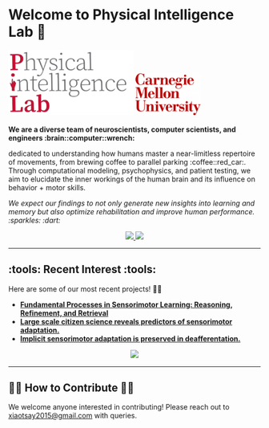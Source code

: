 # Welcome to Physical Intelligence Lab :wave: 

<div align="left">
   <img src="https://github.com/physicalintelligencelab/.github/blob/main/image-removebg-preview%20(1).png?raw=true" alt="Lab Logo" width="250"/>
  <img src="https://github.com/physicalintelligencelab/.github/blob/main/cmu.png?raw=true" alt="CMU Logo" width="130"/>
</div>


<br/>

<div align="left">
  <strong>We are a diverse team of neuroscientists, computer scientists, and engineers :brain::computer::wrench:</strong>
</div>

<p align="left">dedicated to understanding how humans master a near-limitless repertoire of movements, from brewing coffee to parallel parking :coffee::red_car:. Through computational modeling, psychophysics, and patient testing, we aim to elucidate the inner workings of the human brain and its influence on behavior + motor skills.</p>

<p align="left"><em>We expect our findings to not only generate new insights into learning and memory but also optimize rehabilitation and improve human performance. :sparkles: :dart:</em></p>

<div align="center">
  <a href="https://www.tsaylab.com">
    <img src="https://img.shields.io/badge/Website-Learn%20More-blue?style=for-the-badge&logo=google-chrome&logoColor=white"/>
  </a>
  <a href="https://www.dropbox.com/scl/fi/v53miaajk94bpl5cnmd8k/LabManual.docx?rlkey=fkj8i08dojopnhynkyzz2ygmr&e=1&dl=0">
    <img src="https://img.shields.io/badge/Lab%20Policies-View%20Manual-orange?style=for-the-badge&logo=dropbox&logoColor=white"/>
  </a>
</div>

---

## :tools: Recent Interest :tools:

Here are some of our most recent projects! :construction::open_file_folder: 

- **[Fundamental Processes in Sensorimotor Learning: Reasoning, Refinement, and Retrieval](https://www.dropbox.com/scl/fi/vbwu7bcmir29nnfpdaqj1/3R_Framework_eLife_2024.pdf?rlkey=lfh4hpzuss8r15ly74g0iw472&e=1&dl=0)**
- **[Large scale citizen science reveals predictors of sensorimotor adaptation.](https://www.dropbox.com/scl/fi/ckpntf08zij39uw8wfjv1/Testmybrain_30Jan2024.pdf?rlkey=6mj504j6715eu8vp8obdtdjgl&e=1&dl=0)**
- **[Implicit sensorimotor adaptation is preserved in deafferentation.](https://www.biorxiv.org/content/10.1101/2023.01.19.524726v1.full.pdf)**

<div align="center">
  <a href="https://www.tsaylab.com/publications">
    <img src="https://img.shields.io/badge/More%20Publications-Read%20More-ff69b4?style=for-the-badge&logo=read-the-docs&logoColor=white"/>
  </a>
</div>

---

## :technologist: How to Contribute :technologist:

We welcome anyone interested in contributing! Please reach out to [xiaotsay2015@gmail.com](mailto:xiaotsay2015@gmail.com) with queries.
